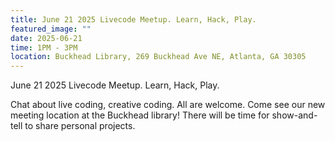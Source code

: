 ```yaml
---
title: June 21 2025 Livecode Meetup. Learn, Hack, Play.
featured_image: ""
date: 2025-06-21
time: 1PM - 3PM
location: Buckhead Library, 269 Buckhead Ave NE, Atlanta, GA 30305
---
```

June 21 2025 Livecode Meetup. Learn, Hack, Play.

Chat about live coding, creative coding. All are welcome. Come see our new meeting location at the Buckhead library! There will be time for show-and-tell to share personal projects.
